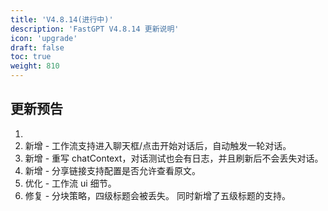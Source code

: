 ```yaml
---
title: 'V4.8.14(进行中)'
description: 'FastGPT V4.8.14 更新说明'
icon: 'upgrade'
draft: false
toc: true
weight: 810
---
```


## 更新预告

1. 
2. 新增 - 工作流支持进入聊天框/点击开始对话后，自动触发一轮对话。
3. 新增 - 重写 chatContext，对话测试也会有日志，并且刷新后不会丢失对话。
4. 新增 - 分享链接支持配置是否允许查看原文。
5. 优化 - 工作流 ui 细节。
6. 修复 - 分块策略，四级标题会被丢失。 同时新增了五级标题的支持。
